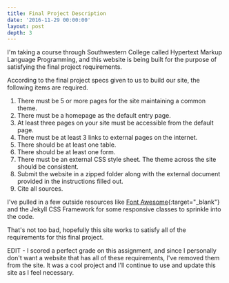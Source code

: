 ```yaml
---
title: Final Project Description
date: '2016-11-29 00:00:00'
layout: post
depth: 3
---
```


I'm taking a course through Southwestern College called Hypertext Markup Language Programming, and this website is being built for the purpose of satisfying the final project requirements.  

According to the final project specs given to us to build our site, the following items are required.  

1. There must be 5 or more pages for the site maintaining a common theme.
2. There must be a homepage as the default entry page.
3. At least three pages on your site must be accessible from the default page.
4. There must be at least 3 links to external pages on the internet.
5. There should be at least one table.
6. There should be at least one form.
7. There must be an external CSS style sheet. The theme across the site should be consistent.
8. Submit the website in a zipped folder along with the external document provided in the instructions filled out.
9. Cite all sources.

I've pulled in a few outside resources like [Font Awesome](http://fontawesome.io/){:target="_blank"} and the Jekyll CSS Framework for some responsive classes to sprinkle into the code.

That's not too bad, hopefully this site works to satisfy all of the requirements for this final project.

EDIT - I scored a perfect grade on this assignment, and since I personally don't want a website that has all of these requirements, I've removed them from the site. It was a cool project and I'll continue to use and update this site as I feel necessary.
